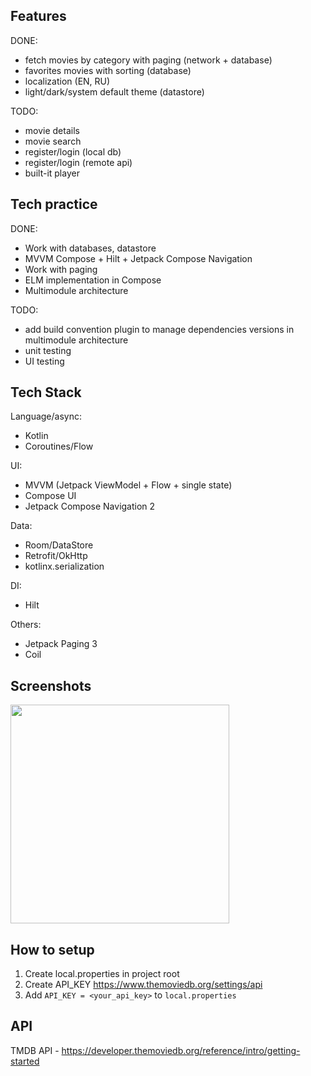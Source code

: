 ## Features
DONE:
- fetch movies by category with paging (network + database)
- favorites movies with sorting (database)
- localization (EN, RU)
- light/dark/system default theme (datastore)
  
TODO:
- movie details
- movie search
- register/login (local db)
- register/login (remote api)
- built-it player

## Tech practice
DONE:
- Work with databases, datastore
- MVVM Compose + Hilt + Jetpack Compose Navigation
- Work with paging
- ELM implementation in Compose
- Multimodule architecture
  
TODO:
- add build convention plugin to manage dependencies versions in multimodule architecture
- unit testing
- UI testing
  
## Tech Stack
Language/async:
- Kotlin
- Coroutines/Flow

UI:
- MVVM (Jetpack ViewModel + Flow + single state)
- Compose UI
- Jetpack Compose Navigation 2

Data:
- Room/DataStore
- Retrofit/OkHttp
- kotlinx.serialization

DI:
- Hilt

Others:
- Jetpack Paging 3
- Coil

## Screenshots
<img src=https://github.com/user-attachments/assets/22e68643-7e0d-4199-998b-f2967d7540b3 width=350/>


## How to setup
1. Create local.properties in project root
2. Create API_KEY https://www.themoviedb.org/settings/api
3. Add `API_KEY = <your_api_key>` to `local.properties`


## API
TMDB API - https://developer.themoviedb.org/reference/intro/getting-started
